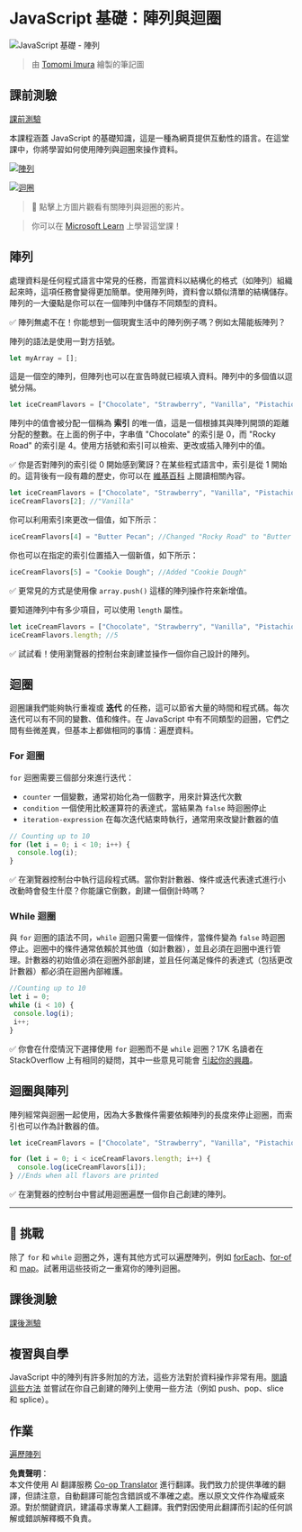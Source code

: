 <!--
CO_OP_TRANSLATOR_METADATA:
{
  "original_hash": "3f7f87871312cf6cc12662da7d973182",
  "translation_date": "2025-08-23T22:43:41+00:00",
  "source_file": "2-js-basics/4-arrays-loops/README.md",
  "language_code": "tw"
}
-->
# JavaScript 基礎：陣列與迴圈

![JavaScript 基礎 - 陣列](../../../../sketchnotes/webdev101-js-arrays.png)  
> 由 [Tomomi Imura](https://twitter.com/girlie_mac) 繪製的筆記圖

## 課前測驗  
[課前測驗](https://ff-quizzes.netlify.app/web/quiz/13)

本課程涵蓋 JavaScript 的基礎知識，這是一種為網頁提供互動性的語言。在這堂課中，你將學習如何使用陣列與迴圈來操作資料。

[![陣列](https://img.youtube.com/vi/1U4qTyq02Xw/0.jpg)](https://youtube.com/watch?v=1U4qTyq02Xw "陣列")  

[![迴圈](https://img.youtube.com/vi/Eeh7pxtTZ3k/0.jpg)](https://www.youtube.com/watch?v=Eeh7pxtTZ3k "迴圈")  

> 🎥 點擊上方圖片觀看有關陣列與迴圈的影片。

> 你可以在 [Microsoft Learn](https://docs.microsoft.com/learn/modules/web-development-101-arrays/?WT.mc_id=academic-77807-sagibbon) 上學習這堂課！

## 陣列

處理資料是任何程式語言中常見的任務，而當資料以結構化的格式（如陣列）組織起來時，這項任務會變得更加簡單。使用陣列時，資料會以類似清單的結構儲存。陣列的一大優點是你可以在一個陣列中儲存不同類型的資料。

✅ 陣列無處不在！你能想到一個現實生活中的陣列例子嗎？例如太陽能板陣列？

陣列的語法是使用一對方括號。

```javascript
let myArray = [];
```

這是一個空的陣列，但陣列也可以在宣告時就已經填入資料。陣列中的多個值以逗號分隔。

```javascript
let iceCreamFlavors = ["Chocolate", "Strawberry", "Vanilla", "Pistachio", "Rocky Road"];
```

陣列中的值會被分配一個稱為 **索引** 的唯一值，這是一個根據其與陣列開頭的距離分配的整數。在上面的例子中，字串值 "Chocolate" 的索引是 0，而 "Rocky Road" 的索引是 4。使用方括號和索引可以檢索、更改或插入陣列中的值。

✅ 你是否對陣列的索引從 0 開始感到驚訝？在某些程式語言中，索引是從 1 開始的。這背後有一段有趣的歷史，你可以在 [維基百科](https://en.wikipedia.org/wiki/Zero-based_numbering) 上閱讀相關內容。

```javascript
let iceCreamFlavors = ["Chocolate", "Strawberry", "Vanilla", "Pistachio", "Rocky Road"];
iceCreamFlavors[2]; //"Vanilla"
```

你可以利用索引來更改一個值，如下所示：

```javascript
iceCreamFlavors[4] = "Butter Pecan"; //Changed "Rocky Road" to "Butter Pecan"
```

你也可以在指定的索引位置插入一個新值，如下所示：

```javascript
iceCreamFlavors[5] = "Cookie Dough"; //Added "Cookie Dough"
```

✅ 更常見的方式是使用像 `array.push()` 這樣的陣列操作符來新增值。

要知道陣列中有多少項目，可以使用 `length` 屬性。

```javascript
let iceCreamFlavors = ["Chocolate", "Strawberry", "Vanilla", "Pistachio", "Rocky Road"];
iceCreamFlavors.length; //5
```

✅ 試試看！使用瀏覽器的控制台來創建並操作一個你自己設計的陣列。

## 迴圈

迴圈讓我們能夠執行重複或 **迭代** 的任務，這可以節省大量的時間和程式碼。每次迭代可以有不同的變數、值和條件。在 JavaScript 中有不同類型的迴圈，它們之間有些微差異，但基本上都做相同的事情：遍歷資料。

### For 迴圈

`for` 迴圈需要三個部分來進行迭代：
- `counter` 一個變數，通常初始化為一個數字，用來計算迭代次數  
- `condition` 一個使用比較運算符的表達式，當結果為 `false` 時迴圈停止  
- `iteration-expression` 在每次迭代結束時執行，通常用來改變計數器的值  

```javascript
// Counting up to 10
for (let i = 0; i < 10; i++) {
  console.log(i);
}
```

✅ 在瀏覽器控制台中執行這段程式碼。當你對計數器、條件或迭代表達式進行小改動時會發生什麼？你能讓它倒數，創建一個倒計時嗎？

### While 迴圈

與 `for` 迴圈的語法不同，`while` 迴圈只需要一個條件，當條件變為 `false` 時迴圈停止。迴圈中的條件通常依賴於其他值（如計數器），並且必須在迴圈中進行管理。計數器的初始值必須在迴圈外部創建，並且任何滿足條件的表達式（包括更改計數器）都必須在迴圈內部維護。

```javascript
//Counting up to 10
let i = 0;
while (i < 10) {
 console.log(i);
 i++;
}
```

✅ 你會在什麼情況下選擇使用 `for` 迴圈而不是 `while` 迴圈？17K 名讀者在 StackOverflow 上有相同的疑問，其中一些意見可能會 [引起你的興趣](https://stackoverflow.com/questions/39969145/while-loops-vs-for-loops-in-javascript)。

## 迴圈與陣列

陣列經常與迴圈一起使用，因為大多數條件需要依賴陣列的長度來停止迴圈，而索引也可以作為計數器的值。

```javascript
let iceCreamFlavors = ["Chocolate", "Strawberry", "Vanilla", "Pistachio", "Rocky Road"];

for (let i = 0; i < iceCreamFlavors.length; i++) {
  console.log(iceCreamFlavors[i]);
} //Ends when all flavors are printed
```

✅ 在瀏覽器的控制台中嘗試用迴圈遍歷一個你自己創建的陣列。

---

## 🚀 挑戰

除了 `for` 和 `while` 迴圈之外，還有其他方式可以遍歷陣列，例如 [forEach](https://developer.mozilla.org/docs/Web/JavaScript/Reference/Global_Objects/Array/forEach)、[for-of](https://developer.mozilla.org/docs/Web/JavaScript/Reference/Statements/for...of) 和 [map](https://developer.mozilla.org/docs/Web/JavaScript/Reference/Global_Objects/Array/map)。試著用這些技術之一重寫你的陣列迴圈。

## 課後測驗  
[課後測驗](https://ff-quizzes.netlify.app/web/quiz/14)

## 複習與自學

JavaScript 中的陣列有許多附加的方法，這些方法對於資料操作非常有用。[閱讀這些方法](https://developer.mozilla.org/docs/Web/JavaScript/Reference/Global_Objects/Array) 並嘗試在你自己創建的陣列上使用一些方法（例如 push、pop、slice 和 splice）。

## 作業

[遍歷陣列](assignment.md)

**免責聲明**：  
本文件使用 AI 翻譯服務 [Co-op Translator](https://github.com/Azure/co-op-translator) 進行翻譯。我們致力於提供準確的翻譯，但請注意，自動翻譯可能包含錯誤或不準確之處。應以原文文件作為權威來源。對於關鍵資訊，建議尋求專業人工翻譯。我們對因使用此翻譯而引起的任何誤解或錯誤解釋概不負責。